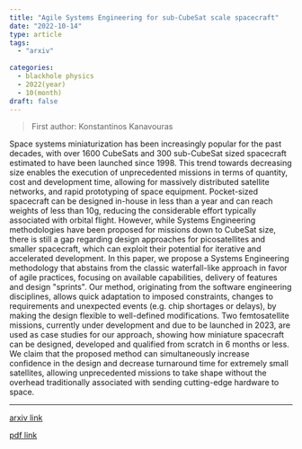 ```yaml
---
title: "Agile Systems Engineering for sub-CubeSat scale spacecraft"
date: "2022-10-14"
type: article
tags:
  - "arxiv"
  
categories:
  - blackhole physics
  - 2022(year)
  - 10(month)
draft: false
---
```

> First author: Konstantinos Kanavouras

 Space systems miniaturization has been increasingly popular for the past
decades, with over 1600 CubeSats and 300 sub-CubeSat sized spacecraft estimated
to have been launched since 1998. This trend towards decreasing size enables
the execution of unprecedented missions in terms of quantity, cost and
development time, allowing for massively distributed satellite networks, and
rapid prototyping of space equipment. Pocket-sized spacecraft can be designed
in-house in less than a year and can reach weights of less than 10g, reducing
the considerable effort typically associated with orbital flight. However,
while Systems Engineering methodologies have been proposed for missions down to
CubeSat size, there is still a gap regarding design approaches for
picosatellites and smaller spacecraft, which can exploit their potential for
iterative and accelerated development. In this paper, we propose a Systems
Engineering methodology that abstains from the classic waterfall-like approach
in favor of agile practices, focusing on available capabilities, delivery of
features and design "sprints". Our method, originating from the software
engineering disciplines, allows quick adaptation to imposed constraints,
changes to requirements and unexpected events (e.g. chip shortages or delays),
by making the design flexible to well-defined modifications. Two femtosatellite
missions, currently under development and due to be launched in 2023, are used
as case studies for our approach, showing how miniature spacecraft can be
designed, developed and qualified from scratch in 6 months or less. We claim
that the proposed method can simultaneously increase confidence in the design
and decrease turnaround time for extremely small satellites, allowing
unprecedented missions to take shape without the overhead traditionally
associated with sending cutting-edge hardware to space.

---
[arxiv link](http://arxiv.org/abs/2210.10653v1)

[pdf link](http://arxiv.org/pdf/2210.10653v1)